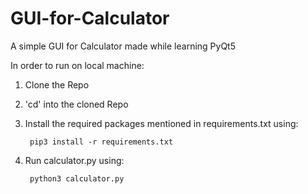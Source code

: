 # GUI-for-Calculator
A simple GUI for Calculator made while learning PyQt5

In order to run on local machine:

1. Clone the Repo

2. 'cd' into the cloned Repo

3. Install the required packages mentioned in requirements.txt using:

        pip3 install -r requirements.txt
        
4. Run calculator.py using:
    
        python3 calculator.py
